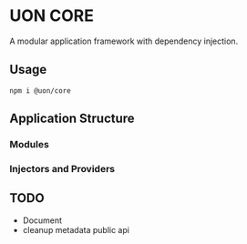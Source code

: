 # UON CORE

A modular application framework with dependency injection.

## Usage
```shell
npm i @uon/core
```

## Application Structure


### Modules


### Injectors and Providers



## TODO
- Document
- cleanup metadata public api
